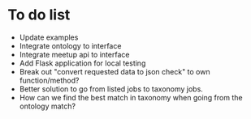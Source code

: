 # To do list

- Update examples
- Integrate ontology to interface
- Integrate meetup api to interface
- Add Flask application for local testing
- Break out "convert requested data to json check" to own function/method?
- Better solution to go from listed jobs to taxonomy jobs.
- How can we find the best match in taxonomy when going from the ontology match?

